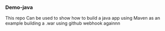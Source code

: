### Demo-java ####
This repo Can be used to show how to build a java app using Maven as an example building a .war using github webhook againnn

